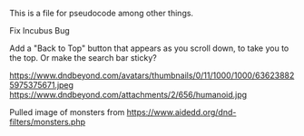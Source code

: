 This is a file for pseudocode among other things.

Fix Incubus Bug

Add a "Back to Top" button that appears as you scroll down, to take you to the top. Or make the search bar sticky?

https://www.dndbeyond.com/avatars/thumbnails/0/11/1000/1000/636238825975375671.jpeg
https://www.dndbeyond.com/attachments/2/656/humanoid.jpg

Pulled image of monsters from https://www.aidedd.org/dnd-filters/monsters.php
